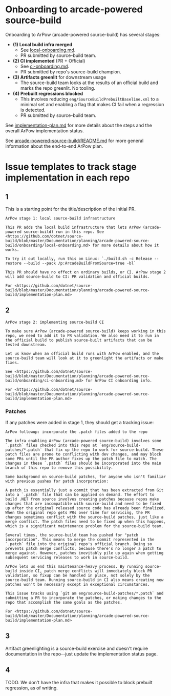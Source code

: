 # Onboarding to arcade-powered source-build

Onboarding to ArPow (arcade-powered source-build) has several stages:

* **(1) Local build infra merged**
   * See [local-onboarding.md](local-onboarding.md).
   * PR submitted by source-build team.
* **(2) CI implemented** (PR + Official)
   * See [ci-onboarding.md](ci-onboarding.md).
   * PR submitted by repo's source-build champion.
* **(3) Artifacts greenlit** for downstream usage
   * The source-build team looks at the results of an official build and marks
     the repo greenlit. No tooling.
* **(4) Prebuilt regressions blocked**
   * This involves reducing `eng/SourceBuildPrebuiltBaseline.xml` to a minimal
     set and enabling a flag that makes CI fail when a regression is detected.
   * PR submitted by source-build team.

See [implementation-plan.md](../implementation-plan.md) for more details about
the steps and the overall ArPow implementation status.

See [arcade-powered-source-build/README.md](..) for more general information
about the end-to-end ArPow plan.


# Issue templates to track stage implementation in each repo

## 1

This is a starting point for the title/description of the initial PR.

```
ArPow stage 1: local source-build infrastructure
```

    This PR adds the local build infrastructure that lets ArPow (arcade-powered source-build) run in this repo. See <https://github.com/dotnet/source-build/blob/master/Documentation/planning/arcade-powered-source-build/onboarding/local-onboarding.md> for more details about how it works.

    To try it out locally, run this on Linux: `./build.sh -c Release --restore --build --pack /p:ArcadeBuildFromSource=true -bl`

    This PR should have no effect on ordinary builds, or CI. ArPow stage 2 will add source-build to CI: PR validation and official builds.

    For <https://github.com/dotnet/source-build/blob/master/Documentation/planning/arcade-powered-source-build/implementation-plan.md>

## 2

```
ArPow stage 2: implementing source-build CI
```

    To make sure ArPow (arcade-powered source-build) keeps working in this repo, we need to add it to PR validation. We also need it to run in the official build to publish source-built artifacts that can be tested downstream.

    Let us know when an official build runs with ArPow enabled, and the source-build team will look at it to greenlight the artifacts or make fixes.

    See <https://github.com/dotnet/source-build/blob/master/Documentation/planning/arcade-powered-source-build/onboarding/ci-onboarding.md> for ArPow CI onboarding info.

    For <https://github.com/dotnet/source-build/blob/master/Documentation/planning/arcade-powered-source-build/implementation-plan.md>

### Patches

If any patches were added in stage 1, they should get a tracking issue:

```
ArPow followup: incorporate the .patch files added to the repo
```

    The infra enabling ArPow (arcade-powered source-build) involves some `.patch` files checked into this repo at `eng/source-build-patches/*.patch` that fix up the repo to work for source-build. These patch files are prone to conflicting with dev changes, and may block some PRs until the PR author fixes up the patch file to match. The changes in these `.patch` files should be incorporated into the main branch of this repo to remove this possibility.

    Some background on source-build patches, for anyone who isn't familiar with previous pushes for patch incorporation:

    A patch is essentially just a commit that has been extracted from Git into a `.patch` file that can be applied on demand. The effort to build .NET from source involves creating patches because repos make changes that are incompatible with source-build and need to be fixed up after the original released source code has already been finalized. When the original repo gets PRs over time for servicing, the PR changes sometimes conflict with the source-build patches, just like a merge conflict. The patch files need to be fixed up when this happens, which is a significant maintenance problem for the source-build team.

    Several times, the source-build team has pushed for "patch incorporation". This means to merge the commit represented in the `.patch` file into the original repo's official branch. Doing so prevents patch merge conflicts, because there's no longer a patch to merge against. However, patches inevitably pile up again when getting subsequent servicing releases to work in source-build.

    ArPow lets us end this maintenance-heavy process. By running source-build inside CI, patch merge conflicts will immediately block PR validation, so fixup can be handled in place, not solely by the source-build team. Running source-build in CI also means creating new patches won't be necessary except in exceptional circumstances.

    This issue tracks using `git am eng/source-build-patches/*.patch` and submitting a PR to incorporate the patches, or making changes to the repo that accomplish the same goals as the patches.

    For <https://github.com/dotnet/source-build/blob/master/Documentation/planning/arcade-powered-source-build/implementation-plan.md>

## 3

Artifact greenlighting is a source-build exercise and doesn't require
documentation in the repo--just update the implementation status page.

## 4

TODO. We don't have the infra that makes it possible to block prebuilt
regression, as of writing.
